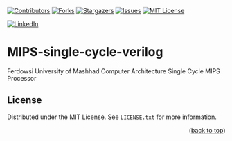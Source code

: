 <a name="readme-top"></a>


[![Contributors][contributors-shield]][contributors-url]
[![Forks][forks-shield]][forks-url]
[![Stargazers][stars-shield]][stars-url]
[![Issues][issues-shield]][issues-url]
[![MIT License][license-shield]][license-url]



[![LinkedIn][linkedin-shield]][javid-linkedin-url]

# MIPS-single-cycle-verilog

Ferdowsi University of Mashhad Computer Architecture Single Cycle MIPS Processor


<!-- LICENSE -->
## License

Distributed under the MIT License. See `LICENSE.txt` for more information.

<p align="right">(<a href="#readme-top">back to top</a>)</p>



<!-- MARKDOWN LINKS & IMAGES -->
<!-- https://www.markdownguide.org/basic-syntax/#reference-style-links -->
<!-- https://ileriayo.github.io/markdown-badges/ -->

<!-- Contributors -->
[contributors-shield]: https://img.shields.io/github/contributors/javidchaji/FUM-Computer-Architecture-Single-Cycle-MIPS-Processor.svg?style=for-the-badge

[contributors-url]: https://github.com/javidchaji/FUM-Computer-Architecture-Single-Cycle-MIPS-Processor/graphs/contributors

<!-- Forks -->
[forks-shield]: https://img.shields.io/github/forks/javidchaji/FUM-Computer-Architecture-Single-Cycle-MIPS-Processor.svg?style=for-the-badge

[forks-url]: https://github.com/javidchaji/FUM-Computer-Architecture-Single-Cycle-MIPS-Processor/network/members


<!-- Stars -->
[stars-shield]: https://img.shields.io/github/stars/javidchaji/FUM-Computer-Architecture-Single-Cycle-MIPS-Processor.svg?style=for-the-badge

[stars-url]: https://github.com/javidchaji/FUM-Computer-Architecture-Single-Cycle-MIPS-Processor/stargazers


<!-- Issues -->
[issues-shield]: https://img.shields.io/github/issues/javidchaji/FUM-Computer-Architecture-Single-Cycle-MIPS-Processor.svg?style=for-the-badge

[issues-url]: https://github.com/javidchaji/FUM-Computer-Architecture-Single-Cycle-MIPS-Processor/issues


<!-- License -->
[license-shield]: https://img.shields.io/github/license/javidchaji/FUM-Computer-Architecture-Single-Cycle-MIPS-Processor.svg?style=for-the-badge

[license-url]: https://github.com/javidchaji/FUM-Computer-Architecture-Single-Cycle-MIPS-Processor/blob/master/LICENSE


<!-- Linkedin -->
[linkedin-shield]: https://img.shields.io/badge/linkedin-%230077B5.svg?style=for-the-badge&logo=linkedin&logoColor=white

[javid-linkedin-url]: https://linkedin.com/in/javidchaji
